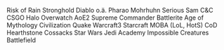 Risk of Rain
Stronghold
Diablo o.ä.
Pharao
Mohrhuhn
Serious Sam
C&C
CSGO
Halo
Overwatch
AoE2
Supreme Commander
Battlerite
Age of Mythology
Civilization
Quake
Warcraft3
Starcraft
MOBA (LoL, HotS)
CoD
Hearthstone
Cossacks
Star Wars Jedi Academy
Impossible Creatures
Battlefield
